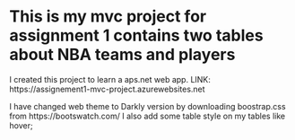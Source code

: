 <h1> 
This is my mvc project for assignment 1 contains two tables about NBA teams and players 
</h1>
<p>
I created this project to learn a aps.net web app.
LINK: https://assignement1-mvc-project.azurewebsites.net

</p>
<p>
I have changed web theme to Darkly version by downloading boostrap.css from https://bootswatch.com/ 
I also add some table style on my tables like hover;
</P>
